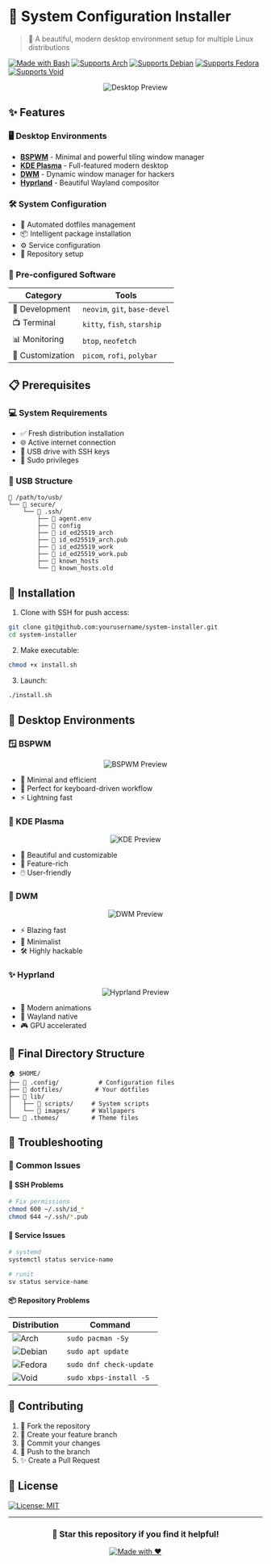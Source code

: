 # 🚀 System Configuration Installer

> 🎨 A beautiful, modern desktop environment setup for multiple Linux distributions

[![Made with Bash](https://img.shields.io/badge/Made%20with-Bash-1f425f.svg)](https://www.gnu.org/software/bash/)
[![Supports Arch](https://img.shields.io/badge/Supports-Arch-1793D1.svg?style=flat&logo=arch-linux)](https://archlinux.org/)
[![Supports Debian](https://img.shields.io/badge/Supports-Debian-A81D33.svg?style=flat&logo=debian)](https://www.debian.org/)
[![Supports Fedora](https://img.shields.io/badge/Supports-Fedora-294172.svg?style=flat&logo=fedora)](https://getfedora.org/)
[![Supports Void](https://img.shields.io/badge/Supports-Void-478061.svg?style=flat)](https://voidlinux.org/)

<div align="center">
  <img src="/api/placeholder/800/400" alt="Desktop Preview">
</div>

## ✨ Features

### 🖥️ Desktop Environments
- **[BSPWM](https://github.com/baskerville/bspwm)** - Minimal and powerful tiling window manager
- **[KDE Plasma](https://kde.org/plasma-desktop)** - Full-featured modern desktop
- **[DWM](https://dwm.suckless.org)** - Dynamic window manager for hackers
- **[Hyprland](https://hyprland.org)** - Beautiful Wayland compositor

### 🛠️ System Configuration
- 📁 Automated dotfiles management
- 📦 Intelligent package installation
- ⚙️ Service configuration
- 🔧 Repository setup

### 🎯 Pre-configured Software
| Category | Tools |
|----------|-------|
| 🔨 Development | `neovim`, `git`, `base-devel` |
| 📺 Terminal | `kitty`, `fish`, `starship` |
| 📊 Monitoring | `btop`, `neofetch` |
| 🎨 Customization | `picom`, `rofi`, `polybar` |

## 📋 Prerequisites

### 💻 System Requirements
- ✅ Fresh distribution installation
- 🌐 Active internet connection
- 💾 USB drive with SSH keys
- 👑 Sudo privileges

### 📂 USB Structure
```
📁 /path/to/usb/
└── 📁 secure/
    └── 📁 .ssh/
        ├── 📄 agent.env
        ├── 📄 config
        ├── 🔑 id_ed25519_arch
        ├── 🔑 id_ed25519_arch.pub
        ├── 🔑 id_ed25519_work
        ├── 🔑 id_ed25519_work.pub
        ├── 📄 known_hosts
        └── 📄 known_hosts.old
```

## 🚀 Installation

1. Clone with SSH for push access:
```bash
git clone git@github.com:yourusername/system-installer.git
cd system-installer
```

2. Make executable:
```bash
chmod +x install.sh
```

3. Launch:
```bash
./install.sh
```

## 🎨 Desktop Environments

### 🪟 BSPWM
<div align="center">
  <img src="/api/placeholder/800/200" alt="BSPWM Preview">
</div>

- 📱 Minimal and efficient
- 🎯 Perfect for keyboard-driven workflow
- ⚡ Lightning fast

### 💫 KDE Plasma
<div align="center">
  <img src="/api/placeholder/800/200" alt="KDE Preview">
</div>

- 🎨 Beautiful and customizable
- 🔧 Feature-rich
- 🖱️ User-friendly

### 🎯 DWM
<div align="center">
  <img src="/api/placeholder/800/200" alt="DWM Preview">
</div>

- ⚡ Blazing fast
- 💪 Minimalist
- 🛠️ Highly hackable

### ✨ Hyprland
<div align="center">
  <img src="/api/placeholder/800/200" alt="Hyprland Preview">
</div>

- 🌟 Modern animations
- 📱 Wayland native
- 🎮 GPU accelerated

## 📁 Final Directory Structure

```
🏠 $HOME/
├── 📁 .config/           # Configuration files
├── 📁 dotfiles/         # Your dotfiles
├── 📁 lib/
│   ├── 📁 scripts/     # System scripts
│   └── 📁 images/      # Wallpapers
└── 📁 .themes/         # Theme files
```

## 🔧 Troubleshooting

### 🚨 Common Issues

#### 🔑 SSH Problems
```bash
# Fix permissions
chmod 600 ~/.ssh/id_*
chmod 644 ~/.ssh/*.pub
```

#### 🔄 Service Issues
```bash
# systemd
systemctl status service-name

# runit
sv status service-name
```

#### 📦 Repository Problems
Distribution | Command
-------------|----------
![Arch](https://img.shields.io/badge/Arch-1793D1?logo=arch-linux) | `sudo pacman -Sy`
![Debian](https://img.shields.io/badge/Debian-A81D33?logo=debian) | `sudo apt update`
![Fedora](https://img.shields.io/badge/Fedora-294172?logo=fedora) | `sudo dnf check-update`
![Void](https://img.shields.io/badge/Void-478061) | `sudo xbps-install -S`

## 🤝 Contributing

1. 🔀 Fork the repository
2. 🌿 Create your feature branch
3. 💾 Commit your changes
4. 🚀 Push to the branch
5. ✨ Create a Pull Request

## 📜 License

[![License: MIT](https://img.shields.io/badge/License-MIT-yellow.svg)](https://opensource.org/licenses/MIT)

---

<div align="center">
  
### 🌟 Star this repository if you find it helpful!

[![Made with ❤️](https://img.shields.io/badge/Made%20with-%E2%9D%A4%EF%B8%8F-red.svg)](https://github.com/yourusername)
</div>
